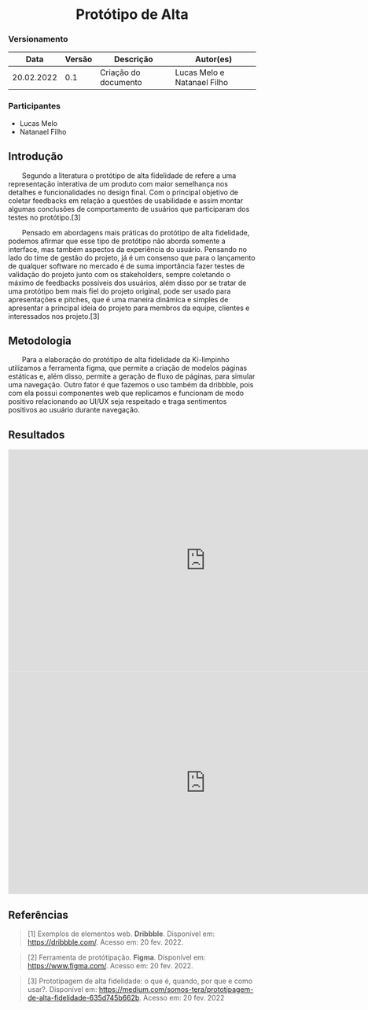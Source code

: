 # <center> Protótipo de Alta

### Versionamento

|Data|Versão|Descrição|Autor(es)|          
|-----|------|---------|----------|           
| 20.02.2022 | 0.1 | Criação do documento | Lucas Melo e Natanael Filho |

### Participantes

- Lucas Melo
- Natanael Filho


## Introdução

&emsp;&emsp;Segundo a literatura o protótipo de alta fidelidade de refere a uma representação interativa de um produto com maior semelhança nos detalhes e funcionalidades no design final. Com o principal objetivo de coletar feedbacks em relação a questões de usabilidade e assim montar algumas conclusões de comportamento de usuários que participaram dos testes no protótipo.[3]

&emsp;&emsp;Pensado em abordagens mais práticas do protótipo de alta fidelidade, podemos afirmar que esse tipo de protótipo não aborda somente a interface, mas também aspectos da experiência do usuário. Pensando no lado do time de gestão do projeto, já é um consenso que para o lançamento de qualquer software no mercado é de suma importância fazer testes de validação do projeto junto com os stakeholders, sempre coletando o máximo de feedbacks possíveis dos usuários, além disso por se tratar de uma protótipo bem mais fiel do projeto original, pode ser usado para apresentações e pitches, que é uma maneira dinâmica e simples de apresentar a principal ideia do projeto para membros da equipe, clientes e interessados nos projeto.[3]



## Metodologia

&emsp;&emsp;Para a elaboração do protótipo de alta fidelidade da Ki-limpinho utilizamos a ferramenta figma, que permite a criação de modelos páginas estáticas e, além disso, permite a geração de fluxo de páginas, para simular uma navegação. Outro fator é que fazemos o uso também da dribbble, pois com ela possui componentes web que  replicamos e funcionam de modo positivo relacionando ao UI/UX seja respeitado e traga sentimentos positivos ao usuário durante navegação.


## Resultados

<iframe style="border: 1px solid rgba(0, 0, 0, 0.1);" width="800" height="450" src="https://www.figma.com/embed?embed_host=share&url=https%3A%2F%2Fwww.figma.com%2Ffile%2Fhx5BgWrgAtuV7pdGl2Gd6t%2FIdentidade-Visual-Ki-Limpinho%3Fnode-id%3D50%253A2" allowfullscreen></iframe>

<iframe style="border: 1px solid rgba(0, 0, 0, 0.1);" width="800" height="450" src="https://www.figma.com/embed?embed_host=share&url=https%3A%2F%2Fwww.figma.com%2Fproto%2Fhx5BgWrgAtuV7pdGl2Gd6t%2FIdentidade-Visual-Ki-Limpinho%3Fnode-id%3D50%253A5%26scaling%3Dscale-down%26page-id%3D50%253A2%26starting-point-node-id%3D50%253A5" allowfullscreen></iframe>

## Referências 

> [1] Exemplos de elementos web. **Dribbble**. Disponível em: <https://dribbble.com/>. Acesso em: 20 fev. 2022.

> [2] Ferramenta de protótipação. **Figma**. Disponível em: <https://www.figma.com/>. Acesso em: 20 fev. 2022.

> [3] Prototipagem de alta fidelidade: o que é, quando, por que e como usar?. Disponível em: <https://medium.com/somos-tera/prototipagem-de-alta-fidelidade-635d745b662b>. Acesso em:  20 fev. 2022